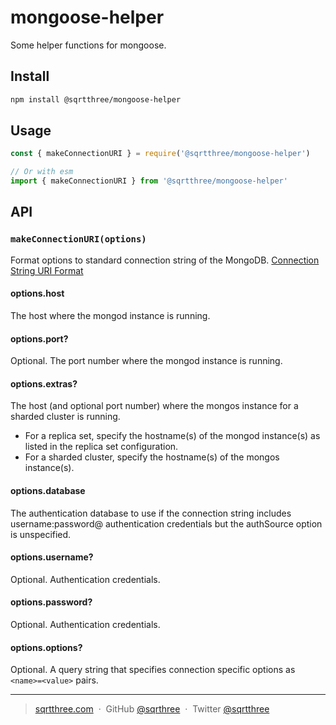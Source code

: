 # mongoose-helper

Some helper functions for mongoose.

## Install

```bash
npm install @sqrtthree/mongoose-helper
```

## Usage

```js
const { makeConnectionURI } = require('@sqrtthree/mongoose-helper')

// Or with esm
import { makeConnectionURI } from '@sqrtthree/mongoose-helper'
```

## API

### `makeConnectionURI(options)`

Format options to standard connection string of the MongoDB. [Connection String URI Format](https://docs.mongodb.com/manual/reference/connection-string/)

#### options.host

The host where the mongod instance is running.

#### options.port?

Optional. The port number where the mongod instance is running.

#### options.extras?

The host (and optional port number) where the mongos instance for a sharded cluster is running.

- For a replica set, specify the hostname(s) of the mongod instance(s) as listed in the replica set configuration.
- For a sharded cluster, specify the hostname(s) of the mongos instance(s).

#### options.database

The authentication database to use if the connection string includes username:password@ authentication credentials but the authSource option is unspecified.

#### options.username?

Optional. Authentication credentials.

#### options.password?

Optional. Authentication credentials.

#### options.options?

Optional. A query string that specifies connection specific options as `<name>=<value>` pairs.

---

> [sqrtthree.com](http://sqrtthree.com/) &nbsp;&middot;&nbsp;
> GitHub [@sqrthree](https://github.com/sqrthree) &nbsp;&middot;&nbsp;
> Twitter [@sqrtthree](https://twitter.com/sqrtthree)
